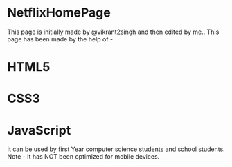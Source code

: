 # NetflixHomePage
This page is initially made by @vikrant2singh and then edited by me..
This page has been made by the help of  - 
# HTML5
# CSS3
# JavaScript
It can be used by first Year computer science students and school students.
Note - It has NOT been optimized for mobile devices. 
